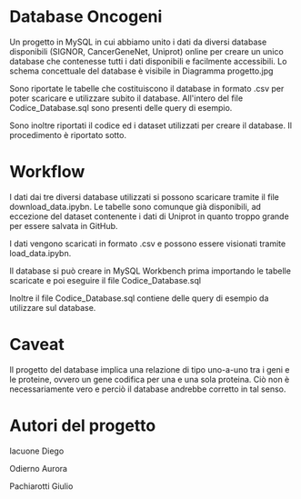 # Database Oncogeni
Un progetto in MySQL in cui abbiamo unito i dati da diversi database disponibili (SIGNOR, CancerGeneNet, Uniprot) online per creare un unico database che contenesse tutti i dati disponibili e facilmente accessibili.
Lo schema concettuale del database è visibile in Diagramma progetto.jpg

Sono riportate le tabelle che costituiscono il database in formato .csv per poter scaricare e utilizzare subito il database. All'intero del file Codice_Database.sql sono presenti delle query di esempio.

Sono inoltre riportati il codice ed i dataset utilizzati per creare il database. Il procedimento è riportato sotto.

# Workflow
I dati dai tre diversi database utilizzati si possono scaricare tramite il file download_data.ipybn. Le tabelle sono comunque già disponibili, ad eccezione del dataset contenente i dati di Uniprot in quanto troppo grande per essere salvata in GitHub.

I dati vengono scaricati in formato .csv e possono essere visionati tramite load_data.ipybn. 

Il database si può creare in MySQL Workbench prima importando le tabelle scaricate e poi eseguire il file Codice_Database.sql

Inoltre il file Codice_Database.sql contiene delle query di esempio da utilizzare sul database. 


# Caveat
  Il progetto del database implica una relazione di tipo uno-a-uno tra i geni e le proteine, ovvero un gene codifica per una e una sola proteina. Ciò non è necessariamente vero e perciò il database andrebbe corretto in tal senso.


# Autori del progetto

  Iacuone Diego
  
  Odierno Aurora
  
  Pachiarotti Giulio
